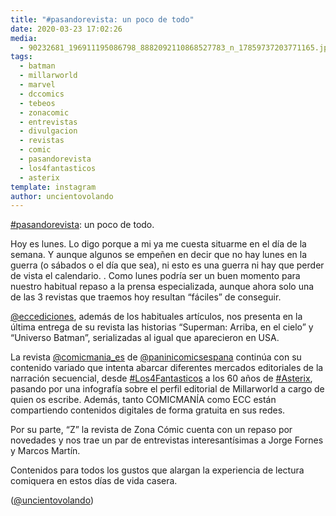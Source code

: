 ```yaml
---
title: "#pasandorevista: un poco de todo"
date: 2020-03-23 17:02:26
media: 
  - 90232681_196911195086798_8882092110868527783_n_17859737203771165.jpg
tags: 
  - batman
  - millarworld
  - marvel
  - dccomics
  - tebeos
  - zonacomic
  - entrevistas
  - divulgacion
  - revistas
  - comic
  - pasandorevista
  - los4fantasticos
  - asterix
template: instagram
author: uncientovolando
---
```


[#pasandorevista](/tags/pasandorevista): un poco de todo.


Hoy es lunes. Lo digo porque a mi ya me cuesta situarme en el día de la semana. Y aunque algunos se empeñen en decir que no hay lunes en la guerra (o sábados o el día que sea), ni esto es una guerra ni hay que perder de vista el calendario. .
Como lunes podría ser un buen momento para nuestro habitual repaso a la prensa especializada, aunque ahora solo una de las 3 revistas que traemos hoy resultan “fáciles” de conseguir.


[@eccediciones](https://instagram.com/eccediciones), además de los habituales artículos, nos presenta en la última entrega de su revista las historias “Superman: Arriba, en el cielo” y “Universo Batman”, serializadas al igual que aparecieron en USA.


La revista [@comicmania_es](https://instagram.com/comicmania_es) de [@paninicomicsespana](https://instagram.com/paninicomicsespana) continúa con su contenido variado que intenta abarcar diferentes mercados editoriales de la narración secuencial, desde [#Los4Fantasticos](/tags/los4fantasticos) a los 60 años de [#Asterix](/tags/asterix), pasando por una infografía sobre el perfil editorial de Millarworld a cargo de quien os escribe. Además, tanto COMICMANÍA como ECC están compartiendo contenidos digitales de forma gratuita en sus redes.


Por su parte, “Z” la revista de Zona Cómic cuenta con un repaso por novedades y nos trae un par de entrevistas interesantísimas a Jorge Fornes y Marcos Martín.


Contenidos para todos los gustos que alargan la experiencia de lectura comiquera en estos días de vida casera.


([@uncientovolando](https://instagram.com/uncientovolando))
